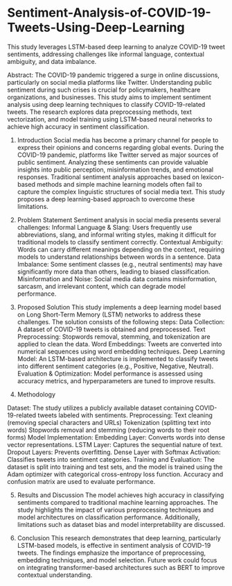# Sentiment-Analysis-of-COVID-19-Tweets-Using-Deep-Learning
This study leverages LSTM-based deep learning to analyze COVID-19 tweet sentiments, addressing challenges like informal language, contextual ambiguity, and data imbalance.

Abstract:
The COVID-19 pandemic triggered a surge in online discussions, particularly on social media platforms like Twitter. Understanding public sentiment during such crises is crucial for policymakers, healthcare organizations, and businesses. This study aims to implement sentiment analysis using deep learning techniques to classify COVID-19-related tweets. The research explores data preprocessing methods, text vectorization, and model training using LSTM-based neural networks to achieve high accuracy in sentiment classification.

1. Introduction
Social media has become a primary channel for people to express their opinions and concerns regarding global events. During the COVID-19 pandemic, platforms like Twitter served as major sources of public sentiment. Analyzing these sentiments can provide valuable insights into public perception, misinformation trends, and emotional responses. Traditional sentiment analysis approaches based on lexicon-based methods and simple machine learning models often fail to capture the complex linguistic structures of social media text. This study proposes a deep learning-based approach to overcome these limitations.

2. Problem Statement
Sentiment analysis in social media presents several challenges:
Informal Language & Slang: Users frequently use abbreviations, slang, and informal writing styles, making it difficult for traditional models to classify sentiment correctly.
Contextual Ambiguity: Words can carry different meanings depending on the context, requiring models to understand relationships between words in a sentence.
Data Imbalance: Some sentiment classes (e.g., neutral sentiments) may have significantly more data than others, leading to biased classification.
Misinformation and Noise: Social media data contains misinformation, sarcasm, and irrelevant content, which can degrade model performance.

3. Proposed Solution
This study implements a deep learning model based on Long Short-Term Memory (LSTM) networks to address these challenges. The solution consists of the following steps:
Data Collection: A dataset of COVID-19 tweets is obtained and preprocessed.
Text Preprocessing: Stopwords removal, stemming, and tokenization are applied to clean the data.
Word Embeddings: Tweets are converted into numerical sequences using word embedding techniques.
Deep Learning Model: An LSTM-based architecture is implemented to classify tweets into different sentiment categories (e.g., Positive, Negative, Neutral).
Evaluation & Optimization: Model performance is assessed using accuracy metrics, and hyperparameters are tuned to improve results.

4. Methodology

Dataset: The study utilizes a publicly available dataset containing COVID-19-related tweets labeled with sentiments.
Preprocessing:
Text cleaning (removing special characters and URLs)
Tokenization (splitting text into words)
Stopwords removal and stemming (reducing words to their root forms)
Model Implementation:
Embedding Layer: Converts words into dense vector representations.
LSTM Layer: Captures the sequential nature of text.
Dropout Layers: Prevents overfitting.
Dense Layer with Softmax Activation: Classifies tweets into sentiment categories.
Training and Evaluation: The dataset is split into training and test sets, and the model is trained using the Adam optimizer with categorical cross-entropy loss function. Accuracy and confusion matrix are used to evaluate performance.

5. Results and Discussion
The model achieves high accuracy in classifying sentiments compared to traditional machine learning approaches. The study highlights the impact of various preprocessing techniques and model architectures on classification performance. Additionally, limitations such as dataset bias and model interpretability are discussed.

6. Conclusion
This research demonstrates that deep learning, particularly LSTM-based models, is effective in sentiment analysis of COVID-19 tweets. The findings emphasize the importance of preprocessing, embedding techniques, and model selection. Future work could focus on integrating transformer-based architectures such as BERT to improve contextual understanding.

